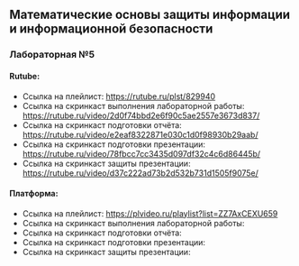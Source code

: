 ## Математические основы защиты информации и информационной безопасности
### Лабораторная №5
#### Rutube:
- Ссылка на плейлист: https://rutube.ru/plst/829940
- Ссылка на скринкаст выполнения лабораторной работы: https://rutube.ru/video/2d0f74bbd2e6f90c5ae2557e3673d837/
- Ссылка на скринкаст подготовки отчёта: https://rutube.ru/video/e2eaf8322871e030c1d0f98930b29aab/
- Ссылка на скринкаст подготовки презентации: https://rutube.ru/video/78fbcc7cc3435d097df32c4c6d86445b/
- Ссылка на скринкаст защиты презентации: https://rutube.ru/video/d37c222ad73b2d532b731d1505f9075e/
#### Платформа:
- Ссылка на плейлист: https://plvideo.ru/playlist?list=ZZ7AxCEXU659
- Ссылка на скринкаст выполнения лабораторной работы: 
- Ссылка на скринкаст подготовки отчёта: 
- Ссылка на скринкаст подготовки презентации: 
- Ссылка на скринкаст защиты презентации: